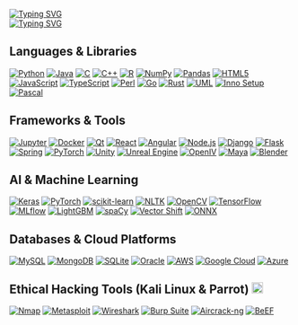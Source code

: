 [![Typing SVG](https://readme-typing-svg.demolab.com?font=Fira+Code&size=22&pause=1000&color=4AF626&center=true&vCenter=true&width=435&lines=Hi+there%2C+I'm+Adithya+N+Raj+%F0%9F%91%8B)](https://git.io/typing-svg)<br>
[![Typing SVG](https://readme-typing-svg.demolab.com?font=Fira+Code&size=22&pause=1000&color=4AF626&center=true&vCenter=true&width=435&lines=Final+Year+Student+in+CSE+AI+%26+ML;Passionate+Researcher;Game+Developer;Ethical+Hacking+Enthusiast)](https://git.io/typing-svg)

## Languages & Libraries
[![Python](https://img.shields.io/badge/python-3670A0?style=flat&logo=python&logoColor=ffdd54)](https://www.python.org/)
[![Java](https://img.shields.io/badge/java-%23ED8B00.svg?style=flat&logo=java&logoColor=white)](https://www.java.com/)
[![C](https://img.shields.io/badge/c-%2300599C.svg?style=flat&logo=c&logoColor=white)](https://en.cppreference.com/w/c/language)
[![C++](https://img.shields.io/badge/c++-%2300599C.svg?style=flat&logo=c%2B%2B&logoColor=white)](https://isocpp.org/)
[![R](https://img.shields.io/badge/r-%23276DC3.svg?style=flat&logo=r&logoColor=white)](https://www.r-project.org/)
[![NumPy](https://img.shields.io/badge/numpy-%23013243.svg?style=flat&logo=numpy&logoColor=white)](https://numpy.org/)
[![Pandas](https://img.shields.io/badge/pandas-%23150458.svg?style=flat&logo=pandas&logoColor=white)](https://pandas.pydata.org/)
[![HTML5](https://img.shields.io/badge/HTML5-E34F26?style=for-the-badge&logo=html5&logoColor=white)](https://developer.mozilla.org/en-US/docs/Web/HTML)
[![JavaScript](https://img.shields.io/badge/JavaScript-323330?style=for-the-badge&logo=javascript&logoColor=F7DF1E)](https://developer.mozilla.org/en-US/docs/Web/JavaScript)
[![TypeScript](https://img.shields.io/badge/TypeScript-3178C6?style=for-the-badge&logo=typescript&logoColor=white)](https://www.typescriptlang.org/)
[![Perl](https://img.shields.io/badge/Perl-39457E?style=for-the-badge&logo=perl&logoColor=white)](https://www.perl.org/)
[![Go](https://img.shields.io/badge/Go-00ADD8?style=for-the-badge&logo=go&logoColor=white)](https://golang.org/)
[![Rust](https://img.shields.io/badge/Rust-000000?style=for-the-badge&logo=rust&logoColor=white)](https://www.rust-lang.org/)
[![UML](https://img.shields.io/badge/UML-FABD14?style=for-the-badge&logo=uml&logoColor=white)](https://www.uml.org/)
[![Inno Setup](https://img.shields.io/badge/Inno%20Setup-5CBCEB?style=for-the-badge&logo=innosetup&logoColor=white)](https://jrsoftware.org/isinfo.php)
[![Pascal](https://img.shields.io/badge/Pascal-3670A0?style=for-the-badge&logo=pascal&logoColor=white)](https://www.freepascal.org/)

## Frameworks & Tools
[![Jupyter](https://img.shields.io/badge/Jupyter-F37626.svg?&style=for-the-badge&logo=Jupyter&logoColor=white)](https://jupyter.org/)
[![Docker](https://img.shields.io/badge/Docker-2CA5E0?style=for-the-badge&logo=docker&logoColor=white)](https://www.docker.com/)
[![Qt](https://img.shields.io/badge/Qt-%23217346.svg?style=for-the-badge&logo=Qt&logoColor=white)](https://www.qt.io/)
[![React](https://img.shields.io/badge/React-20232A?style=for-the-badge&logo=react&logoColor=61DAFB)](https://reactjs.org/)
[![Angular](https://img.shields.io/badge/Angular-DD0031?style=for-the-badge&logo=angular&logoColor=white)](https://angular.io/)
[![Node.js](https://img.shields.io/badge/Node.js-43853D?style=for-the-badge&logo=node.js&logoColor=white)](https://nodejs.org/)
[![Django](https://img.shields.io/badge/Django-092E20?style=for-the-badge&logo=django&logoColor=white)](https://www.djangoproject.com/)
[![Flask](https://img.shields.io/badge/Flask-000000?style=for-the-badge&logo=flask&logoColor=white)](https://flask.palletsprojects.com/)
[![Spring](https://img.shields.io/badge/Spring-6DB33F?style=for-the-badge&logo=spring&logoColor=white)](https://spring.io/)
[![PyTorch](https://img.shields.io/badge/PyTorch-EE4C2C?style=for-the-badge&logo=pytorch&logoColor=white)](https://pytorch.org/)
[![Unity](https://img.shields.io/badge/Unity-100000?style=for-the-badge&logo=unity&logoColor=white)](https://unity.com/)
[![Unreal Engine](https://img.shields.io/badge/Unreal_Engine-313131?style=for-the-badge&logo=unreal-engine&logoColor=white)](https://www.unrealengine.com/)
[![OpenIV](https://img.shields.io/badge/OpenIV-0078D4?style=for-the-badge&logo=openiv&logoColor=white)](https://openiv.com/)
[![Maya](https://img.shields.io/badge/Maya-0696D7?style=for-the-badge&logo=autodesk&logoColor=white)](https://www.autodesk.com/products/maya/overview)
[![Blender](https://img.shields.io/badge/Blender-F5792A?style=for-the-badge&logo=blender&logoColor=white)](https://www.blender.org/)

## AI & Machine Learning
[![Keras](https://img.shields.io/badge/Keras-%23D00000.svg?style=flat&logo=Keras&logoColor=white)](https://keras.io/)
[![PyTorch](https://img.shields.io/badge/PyTorch-%23EE4C2C.svg?style=flat&logo=PyTorch&logoColor=white)](https://pytorch.org/)
[![scikit-learn](https://img.shields.io/badge/scikit--learn-%23F7931E.svg?style=flat&logo=scikit-learn&logoColor=white)](https://scikit-learn.org/)
[![NLTK](https://img.shields.io/badge/NLTK-154F5B?style=for-the-badge&logo=nltk&logoColor=white)](https://www.nltk.org/)
[![OpenCV](https://img.shields.io/badge/OpenCV-5C3EE8?style=for-the-badge&logo=opencv&logoColor=white)](https://opencv.org/)
[![TensorFlow](https://img.shields.io/badge/TensorFlow-%23FF6F00.svg?style=flat&logo=TensorFlow&logoColor=white)](https://www.tensorflow.org/)
[![MLflow](https://img.shields.io/badge/MLflow-%23d9ead3.svg?style=for-the-badge&logo=mlflow&logoColor=blue)](https://mlflow.org/)
[![LightGBM](https://img.shields.io/badge/LightGBM-%2347A141.svg?style=for-the-badge&logo=lightgbm&logoColor=white)](https://lightgbm.readthedocs.io/)
[![spaCy](https://img.shields.io/badge/spaCy-%2309A3D5.svg?style=for-the-badge&logo=spacy&logoColor=white)](https://spacy.io/)
[![Vector Shift](https://img.shields.io/badge/Vector%20Shift-%23764ABC.svg?style=for-the-badge&logo=vector-shift&logoColor=white)](https://vectorshift.ai/)
[![ONNX](https://img.shields.io/badge/ONNX-%23005CED.svg?style=for-the-badge&logo=onnx&logoColor=white)](https://onnx.ai/)

## Databases & Cloud Platforms 
[![MySQL](https://img.shields.io/badge/MySQL-00000F?style=for-the-badge&logo=mysql&logoColor=white)](https://www.mysql.com/)
[![MongoDB](https://img.shields.io/badge/MongoDB-4EA94B?style=for-the-badge&logo=mongodb&logoColor=white)](https://www.mongodb.com/)
[![SQLite](https://img.shields.io/badge/SQLite-07405E?style=for-the-badge&logo=sqlite&logoColor=white)](https://www.sqlite.org/)
[![Oracle](https://img.shields.io/badge/Oracle-F80000?style=for-the-badge&logo=oracle&logoColor=black)](https://www.oracle.com/)
[![AWS](https://img.shields.io/badge/AWS-%23FF9900.svg?style=for-the-badge&logo=amazon-aws&logoColor=white)](https://aws.amazon.com/)
[![Google Cloud](https://img.shields.io/badge/Google_Cloud-4285F4?style=for-the-badge&logo=google-cloud&logoColor=white)](https://cloud.google.com/)
[![Azure](https://img.shields.io/badge/Azure-0089D6?style=for-the-badge&logo=microsoft-azure&logoColor=white)](https://azure.microsoft.com/)

## Ethical Hacking Tools (Kali Linux & Parrot) <img src="https://cdn.jsdelivr.net/gh/devicons/devicon/icons/debian/debian-original.svg" width="20" height="20" alt="Debian Logo">
[![Nmap](https://img.shields.io/badge/Nmap-0E83CD?style=for-the-badge&logo=nmap&logoColor=white)](https://nmap.org/)
[![Metasploit](https://img.shields.io/badge/Metasploit-E34F26?style=for-the-badge&logo=metasploit&logoColor=white)](https://www.metasploit.com/)
[![Wireshark](https://img.shields.io/badge/Wireshark-1679A7?style=for-the-badge&logo=wireshark&logoColor=white)](https://www.wireshark.org/)
[![Burp Suite](https://img.shields.io/badge/Burp_Suite-FF6C37?style=for-the-badge&logo=burp-suite&logoColor=white)](https://portswigger.net/burp)
[![Aircrack-ng](https://img.shields.io/badge/Aircrack--ng-00599C?style=for-the-badge&logo=aircrack-ng&logoColor=white)](https://www.aircrack-ng.org/)
[![BeEF](https://img.shields.io/badge/BeEF-A81D33?style=for-the-badge&logo=beef&logoColor=white)](https://beefproject.com/)

